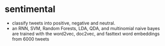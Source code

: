 # sentimental
+ classify tweets into positive, negative and neutral.
+ an RNN, SVM, Random Forests, LDA, QDA, and multinomial naive bayes are trained
with the word2vec, doc2vec, and fasttext word embeddings from 6000 tweets





